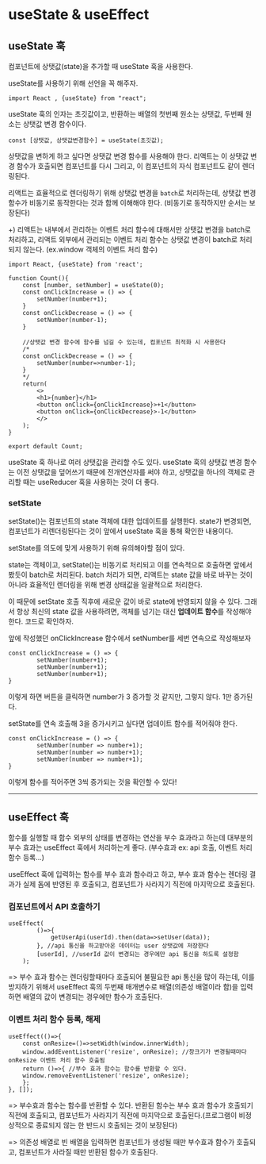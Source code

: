 # useState & useEffect

## useState 훅
컴포넌트에 상탯값(state)을 추가할 때 useState 훅을 사용한다.

useState를 사용하기 위해 선언을 꼭 해주자.
```JS
import React , {useState} from "react";
```

useState 훅의 인자는 초깃값이고, 반환하는 배열의 첫번째 원소는 상탯값, 두번째 원소는 상탯값 변경 함수이다.
```JS
const [상탯값, 상탯값변경함수] = useState(초깃값);
```
상탯값을 변하게 하고 싶다면 상탯값 변경 함수를 사용해야 한다. 리액트는 이 상탯값 변경 함수가 호출되면 컴포넌트를 다시 그리고, 이 컴포넌트의 자식 컴포넌트도 같이 렌더링된다.

리액트는 효율적으로 렌더링하기 위해 상탯값 변경을 `batch`로 처리하는데, 상탯값 변경 함수가 비동기로 동작한다는 것과 함께 이해해야 한다. (비동기로 동작하지만 순서는 보장된다)

+) 리액트는 내부에서 관리하는 이벤트 처리 함수에 대해서만 상탯값 변경을 batch로 처리하고, 리액트 외부에서 관리되는 이벤트 처리 함수는 상탯값 변경이 batch로 처리되지 않는다. (ex.window 객체의 이벤트 처리 함수)


```JS
import React, {useState} from 'react';

function Count(){
    const [number, setNumber] = useState(0);
    const onClickIncrease = () => {
        setNumber(number+1);
    }
    const onClickDecrease = () => {
        setNumber(number-1);
    }

    //상탯값 변경 함수에 함수를 넘길 수 있는데, 컴포넌트 최적화 시 사용한다
    /*
    const onClickDecrease = () => {
        setNumber(number=>number-1);
    }
    */
    return(
        <>
        <h1>{number}</h1>
        <button onClick={onClickIncrease}>+1</button>
        <button onClick={onClickDecrease}>-1</button>
        </>
    );
}

export default Count;

```

useState 훅 하나로 여러 상탯값을 관리할 수도 있다. useState 훅의 상탯값 변경 함수는 이전 상탯값을 덮어쓰기 때문에 전개연산자를 써야 하고, 상탯값을 하나의 객체로 관리할 때는 useReducer 훅을 사용하는 것이 더 좋다.


### setState

setState()는 컴포넌트의 state 객체에 대한 업데이트를 실행한다. state가 변경되면, 컴포넌트가 리렌더링된다는 것이 앞에서 useState 훅을 통해 확인한 내용이다.

setState를 의도에 맞게 사용하기 위해 유의해야할 점이 있다. 

state는 객체이고, setState()는 비동기로 처리되고 이를 연속적으로 호출하면 앞에서 봤듯이 batch로 처리된다. batch 처리가 되면, 리액트는 state 값을 바로 바꾸는 것이 아니라 효율적인 렌더링을 위해 변경 상태값을 일괄적으로 처리한다.

이 때문에 setState 호출 직후에 새로운 값이 바로 state에 반영되지 않을 수 있다. 그래서 항상 최신의 state 값을 사용하려면, 객체를 넘기는 대신 **업데이트 함수**를 작성해야 한다. 코드로 확인하자.

앞에 작성했던 onClickIncrease 함수에서 setNumber를 세번 연속으로 작성해보자
```JS
const onClickIncrease = () => {
        setNumber(number+1);
        setNumber(number+1);
        setNumber(number+1);
}
```
이렇게 하면 버튼을 클릭하면 number가 3 증가할 것 같지만, 그렇지 않다. 1만 증가된다.

setState를 연속 호출해 3을 증가시키고 싶다면 업데이트 함수를 적어줘야 한다.
```JS
const onClickIncrease = () => {
        setNumber(number => number+1);
        setNumber(number => number+1);
        setNumber(number => number+1);
}
```
이렇게 함수를 적어주면 3씩 증가되는 것을 확인할 수 있다!

------
## useEffect 훅
함수를 실행할 때 함수 외부의 상태를 변경하는 연산을 부수 효과라고 하는데 대부분의 부수 효과는 useEffect 훅에서 처리하는게 좋다. (부수효과 ex: api 호출, 이벤트 처리 함수 등록...)

useEffect 훅에 입력하는 함수를 부수 효과 함수라고 하고, 부수 효과 함수는 렌더링 결과가 실제 돔에 반영된 후 호출되고, 컴포넌트가 사라지기 직전에 마지막으로 호출된다. 

### 컴포넌트에서 API 호출하기
```JS
useEffect(
        ()=>{
            getUserApi(userId).then(data=>setUser(data));
        }, //api 통신을 하고받아온 데이터는 user 상탯값에 저장한다
        [userId], //userId 값이 변경되는 경우에만 api 통신을 하도록 설정함
    );
```
=> 부수 효과 함수는 렌더링할때마다 호출되어 불필요한 api 통신을 많이 하는데, 이를 방지하기 위해서 useEffect 훅의 두번째 매개변수로 배열(의존성 배열이라 함)을 입력하면 배열의 값이 변경되는 경우에만 함수가 호출된다.
### 이벤트 처리 함수 등록, 해제
```JS
useEffect(()=>{
    const onResize=()=>setWidth(window.innerWidth);
    window.addEventListener('resize', onResize); //창크기가 변경될때마다 onResize 이벤트 처리 함수 호출됨
    return ()=>{ //부수 효과 함수는 함수를 반환할 수 있다.
    window.removeEventListener('resize', onResize);
    };
}, []); 
```
=> 부수효과 함수는 함수를 반환할 수 있다. 반환된 함수는 부수 효과 함수가 호출되기 직전에 호출되고, 컴포넌트가 사라지기 직전에 마지막으로 호출된다.(프로그램이 비정상적으로 종료되지 않는 한 반드시 호출되는 것이 보장된다)

=> 의존성 배열로 빈 배열을 입력하면 컴포넌트가 생성될 때만 부수효과 함수가 호출되고, 컴포넌트가 사라질 때만 반환된 함수가 호출된다.
